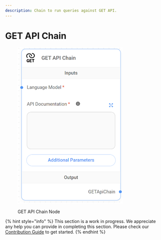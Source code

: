 ```yaml
---
description: Chain to run queries against GET API.
---
```


# GET API Chain

<figure><img src="../../../.gitbook/assets/image--24---1-.png" alt="" width="337"><figcaption><p>GET API Chain Node</p></figcaption></figure>

{% hint style="info" %}
This section is a work in progress. We appreciate any help you can provide in completing this section. Please check our [Contribution Guide](../../../contributing/) to get started.
{% endhint %}
